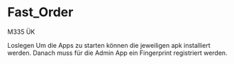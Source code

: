 # Fast_Order
M335 ÜK

Loslegen
Um die Apps zu starten können die jeweiligen apk installiert werden.
Danach muss für die Admin App ein Fingerprint registriert werden.
